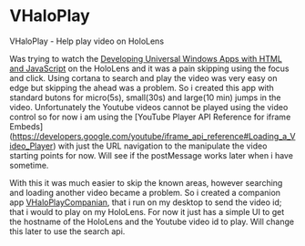 # VHaloPlay
VHaloPlay - Help play video on HoloLens

Was trying to watch the [Developing Universal Windows Apps with HTML and JavaScript](https://www.youtube.com/watch?v=ItYWZTkWToA) on the HoloLens and it was a pain skipping using the focus and click. Using cortana to search and play the video was very easy on edge but skipping the ahead was a problem. So i created this app with standard butons for micro(5s), small(30s) and large(10 min) jumps in the video. Unfortunately the Youtube videos cannot be played using the video control so for now i am using the [YouTube Player API Reference for iframe Embeds] (https://developers.google.com/youtube/iframe_api_reference#Loading_a_Video_Player) with just the URL navigation to the manipulate the video starting points for now. Will see if the postMessage works later when i have sometime.

With this it was much easier to skip the known areas, however searching and loading another video became a problem. So i created a companion app [VHaloPlayCompanian](https://github.com/perusworld/VHaloPlayCompanian), that i run on my desktop to send the video id; that i would to play on my HoloLens. For now it just has a simple UI to get the hostname of the HoloLens and the Youtube video id to play. Will change this later to use the search api.

